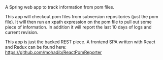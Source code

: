 A Spring web app to track information from pom files.

This app will checkout pom files from subversion repositories (just the pom file).
It will then run an xpath expression on the pom file to pull out some piece of 
information. In addition it will report the last 10 days of logs and current revision.

This app is just the backed REST piece. A frontend SPA written with React and Redux
can be found here: https://github.com/mohadib/ReactPomReporter